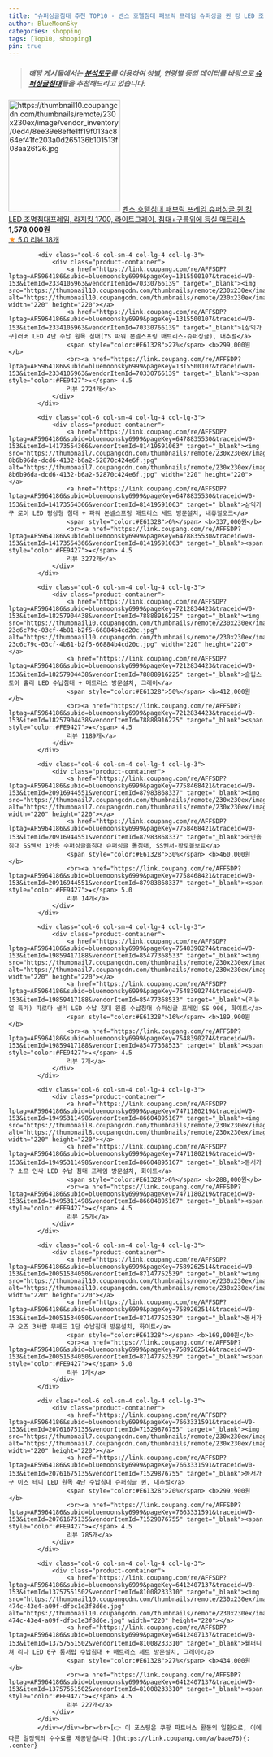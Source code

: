 ```yaml
---
title: "슈퍼싱글침대 추천 TOP10 - 벤스 호텔침대 패브릭 프레임 슈퍼싱글 퀸 킹 LED 조명침대프레임, 라지킹 1700, 라이트그레이, 침대+구름위에 둥실 매트"
author: BlueMoonSky
categories: shopping
tags: [Top10, shopping]
pin: true
---
```


> ##### 해당 게시물에서는 [**분석도구**](https://itemscout.io/)를 이용하여 **성별**, **연령별** 등의 데이터를 바탕으로 [**슈퍼싱글침대**](https://link.coupang.com/a/baae76)들을 추천해드리고 있습니다.
<div class="container"><div class="row">
            <div class="col-6 col-sm-4 col-lg-4 col-lg-3">
                <div class="product-container">
                    <a href="https://link.coupang.com/re/AFFSDP?lptag=AF5964186&subid=bluemoonsky6999&pageKey=7388066509&traceid=V0-153&itemId=19095733063&vendorItemId=86216516565" target="_blank"><img src="https://thumbnail10.coupangcdn.com/thumbnails/remote/230x230ex/image/vendor_inventory/0ed4/8ee39e8effe1ff19f013ac864ef41fc203a0d265136b101513f08aa26f26.jpg" alt="https://thumbnail10.coupangcdn.com/thumbnails/remote/230x230ex/image/vendor_inventory/0ed4/8ee39e8effe1ff19f013ac864ef41fc203a0d265136b101513f08aa26f26.jpg" width="220" height="220"></a>
                    <a href="https://link.coupang.com/re/AFFSDP?lptag=AF5964186&subid=bluemoonsky6999&pageKey=7388066509&traceid=V0-153&itemId=19095733063&vendorItemId=86216516565" target="_blank">벤스 호텔침대 패브릭 프레임 슈퍼싱글 퀸 킹 LED 조명침대프레임, 라지킹 1700, 라이트그레이, 침대+구름위에 둥실 매트리스</a>
                    <span style="color:#E61328"></span> <b>1,578,000원</b>
                    <br><a href="https://link.coupang.com/re/AFFSDP?lptag=AF5964186&subid=bluemoonsky6999&pageKey=7388066509&traceid=V0-153&itemId=19095733063&vendorItemId=86216516565" target="_blank"><span style="color:#FE9427">★</span> 5.0
                    리뷰 18개</a>
                </div>
            </div>
            
            <div class="col-6 col-sm-4 col-lg-4 col-lg-3">
                <div class="product-container">
                    <a href="https://link.coupang.com/re/AFFSDP?lptag=AF5964186&subid=bluemoonsky6999&pageKey=1315500107&traceid=V0-153&itemId=2334105963&vendorItemId=70330766139" target="_blank"><img src="https://thumbnail10.coupangcdn.com/thumbnails/remote/230x230ex/image/vendor_inventory/5157/c177bbc7f02ec37bab48c2ab66d1a30e07d26f545f9d707596a16537bc6c.jpg" alt="https://thumbnail10.coupangcdn.com/thumbnails/remote/230x230ex/image/vendor_inventory/5157/c177bbc7f02ec37bab48c2ab66d1a30e07d26f545f9d707596a16537bc6c.jpg" width="220" height="220"></a>
                    <a href="https://link.coupang.com/re/AFFSDP?lptag=AF5964186&subid=bluemoonsky6999&pageKey=1315500107&traceid=V0-153&itemId=2334105963&vendorItemId=70330766139" target="_blank">[삼익가구]러버 LED 4단 수납 원목 침대(YS 파워 본넬스프링 매트리스-슈퍼싱글), 내추럴</a>
                    <span style="color:#E61328">27%</span> <b>299,000원</b>
                    <br><a href="https://link.coupang.com/re/AFFSDP?lptag=AF5964186&subid=bluemoonsky6999&pageKey=1315500107&traceid=V0-153&itemId=2334105963&vendorItemId=70330766139" target="_blank"><span style="color:#FE9427">★</span> 4.5
                    리뷰 2724개</a>
                </div>
            </div>
            
            <div class="col-6 col-sm-4 col-lg-4 col-lg-3">
                <div class="product-container">
                    <a href="https://link.coupang.com/re/AFFSDP?lptag=AF5964186&subid=bluemoonsky6999&pageKey=6478835530&traceid=V0-153&itemId=14173554366&vendorItemId=81419591063" target="_blank"><img src="https://thumbnail7.coupangcdn.com/thumbnails/remote/230x230ex/image/retail/images/547644971582507-8b6b96da-dcd6-4132-b6a2-52870c424e6f.jpg" alt="https://thumbnail7.coupangcdn.com/thumbnails/remote/230x230ex/image/retail/images/547644971582507-8b6b96da-dcd6-4132-b6a2-52870c424e6f.jpg" width="220" height="220"></a>
                    <a href="https://link.coupang.com/re/AFFSDP?lptag=AF5964186&subid=bluemoonsky6999&pageKey=6478835530&traceid=V0-153&itemId=14173554366&vendorItemId=81419591063" target="_blank">삼익가구 로이 LED 평상형 침대 + 파워 본넬스프링 매트리스 세트 방문설치, 내츄럴오크</a>
                    <span style="color:#E61328">6%</span> <b>337,000원</b>
                    <br><a href="https://link.coupang.com/re/AFFSDP?lptag=AF5964186&subid=bluemoonsky6999&pageKey=6478835530&traceid=V0-153&itemId=14173554366&vendorItemId=81419591063" target="_blank"><span style="color:#FE9427">★</span> 4.5
                    리뷰 3272개</a>
                </div>
            </div>
            
            <div class="col-6 col-sm-4 col-lg-4 col-lg-3">
                <div class="product-container">
                    <a href="https://link.coupang.com/re/AFFSDP?lptag=AF5964186&subid=bluemoonsky6999&pageKey=7212834423&traceid=V0-153&itemId=18257904438&vendorItemId=78888916225" target="_blank"><img src="https://thumbnail10.coupangcdn.com/thumbnails/remote/230x230ex/image/retail/images/6123919677071854-23c6c79c-03cf-4b81-b2f5-66884b4cd20c.jpg" alt="https://thumbnail10.coupangcdn.com/thumbnails/remote/230x230ex/image/retail/images/6123919677071854-23c6c79c-03cf-4b81-b2f5-66884b4cd20c.jpg" width="220" height="220"></a>
                    <a href="https://link.coupang.com/re/AFFSDP?lptag=AF5964186&subid=bluemoonsky6999&pageKey=7212834423&traceid=V0-153&itemId=18257904438&vendorItemId=78888916225" target="_blank">슬립스토아 홀리 LED 수납침대 + 매트리스 방문설치, 그레이</a>
                    <span style="color:#E61328">50%</span> <b>412,000원</b>
                    <br><a href="https://link.coupang.com/re/AFFSDP?lptag=AF5964186&subid=bluemoonsky6999&pageKey=7212834423&traceid=V0-153&itemId=18257904438&vendorItemId=78888916225" target="_blank"><span style="color:#FE9427">★</span> 4.5
                    리뷰 1189개</a>
                </div>
            </div>
            
            <div class="col-6 col-sm-4 col-lg-4 col-lg-3">
                <div class="product-container">
                    <a href="https://link.coupang.com/re/AFFSDP?lptag=AF5964186&subid=bluemoonsky6999&pageKey=7758468421&traceid=V0-153&itemId=20916944551&vendorItemId=87983868337" target="_blank"><img src="https://thumbnail7.coupangcdn.com/thumbnails/remote/230x230ex/image/vendor_inventory/ec98/e18e2d4c1e5171378970d5904def2d0678cef928f63d1e4c0e5987f93d66.jpg" alt="https://thumbnail7.coupangcdn.com/thumbnails/remote/230x230ex/image/vendor_inventory/ec98/e18e2d4c1e5171378970d5904def2d0678cef928f63d1e4c0e5987f93d66.jpg" width="220" height="220"></a>
                    <a href="https://link.coupang.com/re/AFFSDP?lptag=AF5964186&subid=bluemoonsky6999&pageKey=7758468421&traceid=V0-153&itemId=20916944551&vendorItemId=87983868337" target="_blank">국민흙침대 SS퀜서 1인용 수퍼싱글흙침대 슈퍼싱글 돌침대, SS퀜서-황토볼보료</a>
                    <span style="color:#E61328">30%</span> <b>460,000원</b>
                    <br><a href="https://link.coupang.com/re/AFFSDP?lptag=AF5964186&subid=bluemoonsky6999&pageKey=7758468421&traceid=V0-153&itemId=20916944551&vendorItemId=87983868337" target="_blank"><span style="color:#FE9427">★</span> 5.0
                    리뷰 14개</a>
                </div>
            </div>
            
            <div class="col-6 col-sm-4 col-lg-4 col-lg-3">
                <div class="product-container">
                    <a href="https://link.coupang.com/re/AFFSDP?lptag=AF5964186&subid=bluemoonsky6999&pageKey=7548390274&traceid=V0-153&itemId=19859417188&vendorItemId=85477368533" target="_blank"><img src="https://thumbnail7.coupangcdn.com/thumbnails/remote/230x230ex/image/vendor_inventory/95b4/9a1d927e48020b030f28bbe1a2b604e2d34de51a7dae9e42d33f80d6bf27.jpg" alt="https://thumbnail7.coupangcdn.com/thumbnails/remote/230x230ex/image/vendor_inventory/95b4/9a1d927e48020b030f28bbe1a2b604e2d34de51a7dae9e42d33f80d6bf27.jpg" width="220" height="220"></a>
                    <a href="https://link.coupang.com/re/AFFSDP?lptag=AF5964186&subid=bluemoonsky6999&pageKey=7548390274&traceid=V0-153&itemId=19859417188&vendorItemId=85477368533" target="_blank">(리뉴얼 특가) 파로마 샐리 LED 수납 침대 원룸 수납침대 슈퍼싱글 프레임 SS 906, 화이트</a>
                    <span style="color:#E61328">16%</span> <b>189,900원</b>
                    <br><a href="https://link.coupang.com/re/AFFSDP?lptag=AF5964186&subid=bluemoonsky6999&pageKey=7548390274&traceid=V0-153&itemId=19859417188&vendorItemId=85477368533" target="_blank"><span style="color:#FE9427">★</span> 4.5
                    리뷰 7개</a>
                </div>
            </div>
            
            <div class="col-6 col-sm-4 col-lg-4 col-lg-3">
                <div class="product-container">
                    <a href="https://link.coupang.com/re/AFFSDP?lptag=AF5964186&subid=bluemoonsky6999&pageKey=7471180219&traceid=V0-153&itemId=19495311498&vendorItemId=86604895167" target="_blank"><img src="https://thumbnail8.coupangcdn.com/thumbnails/remote/230x230ex/image/rs_quotation_api/67r8csit/4fda4c13e7a74d7c8e4d8e2bc5401a7e.jpg" alt="https://thumbnail8.coupangcdn.com/thumbnails/remote/230x230ex/image/rs_quotation_api/67r8csit/4fda4c13e7a74d7c8e4d8e2bc5401a7e.jpg" width="220" height="220"></a>
                    <a href="https://link.coupang.com/re/AFFSDP?lptag=AF5964186&subid=bluemoonsky6999&pageKey=7471180219&traceid=V0-153&itemId=19495311498&vendorItemId=86604895167" target="_blank">동서가구 소프 인싸 LED 수납 침대 프레임 방문설치, 화이트</a>
                    <span style="color:#E61328">6%</span> <b>288,000원</b>
                    <br><a href="https://link.coupang.com/re/AFFSDP?lptag=AF5964186&subid=bluemoonsky6999&pageKey=7471180219&traceid=V0-153&itemId=19495311498&vendorItemId=86604895167" target="_blank"><span style="color:#FE9427">★</span> 4.5
                    리뷰 25개</a>
                </div>
            </div>
            
            <div class="col-6 col-sm-4 col-lg-4 col-lg-3">
                <div class="product-container">
                    <a href="https://link.coupang.com/re/AFFSDP?lptag=AF5964186&subid=bluemoonsky6999&pageKey=7589262514&traceid=V0-153&itemId=20051534050&vendorItemId=87147752539" target="_blank"><img src="https://thumbnail10.coupangcdn.com/thumbnails/remote/230x230ex/image/rs_quotation_api/3yfglvaj/a8136105fc8e4d0fba8b3a10a74bcc51.jpg" alt="https://thumbnail10.coupangcdn.com/thumbnails/remote/230x230ex/image/rs_quotation_api/3yfglvaj/a8136105fc8e4d0fba8b3a10a74bcc51.jpg" width="220" height="220"></a>
                    <a href="https://link.coupang.com/re/AFFSDP?lptag=AF5964186&subid=bluemoonsky6999&pageKey=7589262514&traceid=V0-153&itemId=20051534050&vendorItemId=87147752539" target="_blank">동서가구 오즈 3서랍 무헤드 1단 수납침대 방문설치, 화이트</a>
                    <span style="color:#E61328"></span> <b>169,000원</b>
                    <br><a href="https://link.coupang.com/re/AFFSDP?lptag=AF5964186&subid=bluemoonsky6999&pageKey=7589262514&traceid=V0-153&itemId=20051534050&vendorItemId=87147752539" target="_blank"><span style="color:#FE9427">★</span> 5.0
                    리뷰 1개</a>
                </div>
            </div>
            
            <div class="col-6 col-sm-4 col-lg-4 col-lg-3">
                <div class="product-container">
                    <a href="https://link.coupang.com/re/AFFSDP?lptag=AF5964186&subid=bluemoonsky6999&pageKey=7663331591&traceid=V0-153&itemId=20761675135&vendorItemId=71529876755" target="_blank"><img src="https://thumbnail7.coupangcdn.com/thumbnails/remote/230x230ex/image/vendor_inventory/4c75/ea8fe649421d8db77bd8963b8c25efc537a51c0e1020594f311dbca667ff.jpg" alt="https://thumbnail7.coupangcdn.com/thumbnails/remote/230x230ex/image/vendor_inventory/4c75/ea8fe649421d8db77bd8963b8c25efc537a51c0e1020594f311dbca667ff.jpg" width="220" height="220"></a>
                    <a href="https://link.coupang.com/re/AFFSDP?lptag=AF5964186&subid=bluemoonsky6999&pageKey=7663331591&traceid=V0-153&itemId=20761675135&vendorItemId=71529876755" target="_blank">동서가구 이즈 테디 LED 원목 4단 수납침대 슈퍼싱글 퀸, 내추럴</a>
                    <span style="color:#E61328">20%</span> <b>299,900원</b>
                    <br><a href="https://link.coupang.com/re/AFFSDP?lptag=AF5964186&subid=bluemoonsky6999&pageKey=7663331591&traceid=V0-153&itemId=20761675135&vendorItemId=71529876755" target="_blank"><span style="color:#FE9427">★</span> 4.5
                    리뷰 785개</a>
                </div>
            </div>
            
            <div class="col-6 col-sm-4 col-lg-4 col-lg-3">
                <div class="product-container">
                    <a href="https://link.coupang.com/re/AFFSDP?lptag=AF5964186&subid=bluemoonsky6999&pageKey=6412407137&traceid=V0-153&itemId=13757551502&vendorItemId=81008233310" target="_blank"><img src="https://thumbnail10.coupangcdn.com/thumbnails/remote/230x230ex/image/retail/images/2022/03/15/12/2/4604cbeb-474c-43e4-a09f-dfbc1e3f8d6e.jpg" alt="https://thumbnail10.coupangcdn.com/thumbnails/remote/230x230ex/image/retail/images/2022/03/15/12/2/4604cbeb-474c-43e4-a09f-dfbc1e3f8d6e.jpg" width="220" height="220"></a>
                    <a href="https://link.coupang.com/re/AFFSDP?lptag=AF5964186&subid=bluemoonsky6999&pageKey=6412407137&traceid=V0-153&itemId=13757551502&vendorItemId=81008233310" target="_blank">웰퍼니쳐 리나 LED 6구 롱서랍 수납침대 + 매트리스 세트 방문설치, 그레이</a>
                    <span style="color:#E61328">27%</span> <b>434,000원</b>
                    <br><a href="https://link.coupang.com/re/AFFSDP?lptag=AF5964186&subid=bluemoonsky6999&pageKey=6412407137&traceid=V0-153&itemId=13757551502&vendorItemId=81008233310" target="_blank"><span style="color:#FE9427">★</span> 4.5
                    리뷰 227개</a>
                </div>
            </div>
            </div></div><br><br>[👉 이 포스팅은 쿠팡 파트너스 활동의 일환으로, 이에 따른 일정액의 수수료를 제공받습니다.](https://link.coupang.com/a/baae76){: .center}